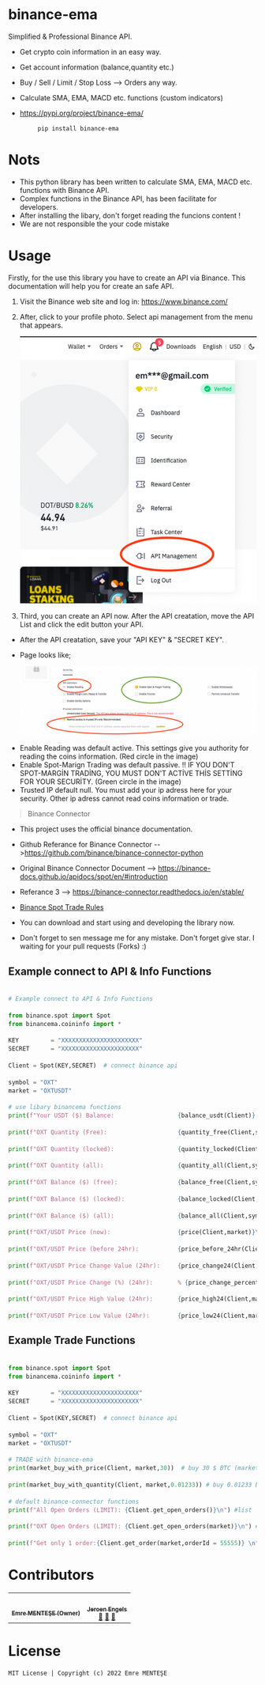 # binance-ema
Simplified & Professional Binance API.
                      
- Get crypto coin information in an easy way.
- Get account information (balance,quantity etc.)
- Buy / Sell / Limit / Stop Loss --> Orders any way.
- Calculate SMA, EMA, MACD etc. functions (custom indicators)
- https://pypi.org/project/binance-ema/
           
           pip install binance-ema
           
# Nots
- This python library has been written to calculate SMA, EMA, MACD etc. functions with Binance API.
- Complex functions in the Binance API, has been facilitate for developers.
- After installing the libary, don't forget reading the funcions content !
- We are not responsible the your code mistake

# Usage
Firstly, for the use this library you have to create an API via Binance. This documentation will help you for create an safe API.

1) Visit the Binance web site and log in:  https://www.binance.com/
            
2) After, click to your profile photo. Select api management from the menu that appears.

   ![](https://github.com/emrementese/binance-ema/blob/main/examples/images/menu.png)


3) Third, you can create an API now. After the API creatation,  move the API List and click the edit button your API. 

- After the API creatation, save your "API KEY" & "SECRET KEY".
- Page looks like;

   ![](https://github.com/emrementese/binance-ema/blob/main/examples/images/binance-api-settings.png)
   
* Enable Reading was default active. This settings give you authority for reading the coins information. (Red circle in the image)
* Enable Spot-Marign Trading was default passive. !! IF YOU DON'T SPOT-MARGİN TRADİNG, YOU MUST DON'T ACTİVE THİS SETTİNG FOR YOUR SECURİTY. (Green circle in the image)
* Trusted IP default null. You must add your ip adress here for your security. Other ip adress cannot read coins information or trade.
       
> Binance Connector
- This project uses the official binance documentation.
- Github Referance for Binance Connector  -->https://github.com/binance/binance-connector-python
- Original Binance Connector Document     --> https://binance-docs.github.io/apidocs/spot/en/#introduction
- Referance 3 --> https://binance-connector.readthedocs.io/en/stable/
- [Binance Spot Trade Rules](https://www.binance.com/en/trade-rule)
                 
- You can download and start using and developing the library now.
- Don't forget to sen message me for any mistake. Don't forget give star. I waiting for your pull requests (Forks) :)

## Example connect to API & Info Functions
```py

# Example connect to API & Info Functions

from binance.spot import Spot
from binancema.coininfo import *

KEY         = "XXXXXXXXXXXXXXXXXXXXXX"
SECRET      = "XXXXXXXXXXXXXXXXXXXXXX"

Client = Spot(KEY,SECRET)  # connect binance api

symbol = "OXT"
market = "OXTUSDT"

# use libary binancema functions
print(f"Your USDT ($) Balance:                  {balance_usdt(Client)} $\n")              #float

print(f"OXT Quantity (Free):                    {quantity_free(Client,symbol)} OXT\n")     #float

print(f"OXT Quantity (locked):                  {quantity_locked(Client,symbol)} OXT\n")   #float

print(f"OXT Quantity (all):                     {quantity_all(Client,symbol)} OXT\n")      #float

print(f"OXT Balance ($) (free):                 {balance_free(Client,symbol)} $\n")        #float

print(f"OXT Balance ($) (locked):               {balance_locked(Client,symbol)} $\n")      #float

print(f"OXT Balance ($) (all):                  {balance_all(Client,symbol)} $\n")         #float

print(f"OXT/USDT Price (now):                   {price(Client,market)}\n")             #float

print(f"OXT/USDT Price (before 24hr):           {price_before_24hr(Client,market)}\n") #float

print(f"OXT/USDT Price Change Value (24hr):     {price_change24(Client,market)}\n")    #float     

print(f"OXT/USDT Price Change (%) (24hr):       % {price_change_percent24(Client,market)}\n")  #float

print(f"OXT/USDT Price High Value (24hr):       {price_high24(Client,market)}\n")       #float

print(f"OXT/USDT Price Low Value (24hr):        {price_low24(Client,market)}\n")        #float

```
## Example Trade Functions
```py

from binance.spot import Spot
from binancema.coininfo import *

KEY         = "XXXXXXXXXXXXXXXXXXXXXX"
SECRET      = "XXXXXXXXXXXXXXXXXXXXXX"

Client = Spot(KEY,SECRET)  # connect binance api

symbol = "OXT"
market = "OXTUSDT"

# TRADE with binance-ema
print(market_buy_with_price(Client, market,30))  # buy 30 $ BTC (market price)

print(market_buy_with_quantity(Client, market,0.01233)) # buy 0.01233 BTC (market price)

# default binance-connector functions
print(f"All Open Orders (LIMIT): {Client.get_open_orders()}\n") #list

print(f"OXT Open Orders (LIMIT): {Client.get_open_orders(market)}\n") #list

print(f"Get only 1 order:{Client.get_order(market,orderId = 55555)} \n") # dict (inpur order id gettin to get_open_orders)
```
# Contributors

<table>
  <tr>
    
   <td align="center"><a href="https://kentcdodds.com"><img src="https://avatars.githubusercontent.com/u/1500684?v=3?s=100" width="100px;" alt=""/><br /><sub><b>Emre MENTEŞE (Owner)</b></sub></a><br /></td>
   <td align="center"><a href="https://github.com/jfmengels"><img src="https://avatars.githubusercontent.com/u/3869412?v=3?s=100" width="100px;" alt=""/><br /><sub><b>Jeroen Engels</b></sub></a><br /><a href="https://github.com/all-contributors/all-contributors/commits?author=jfmengels" title="Documentation">📖</a> <a href="https://github.com/all-contributors/all-contributors/pulls?q=is%3Apr+reviewed-by%3Ajfmengels" title="Reviewed Pull Requests">👀</a> <a href="#tool-jfmengels" title="Tools">🔧</a></td>
  </tr>
</table>

# License

    MIT License | Copyright (c) 2022 Emre MENTEŞE

